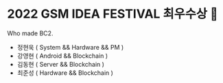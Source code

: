 # 2022 GSM IDEA FESTIVAL 최우수상 🥇
Who made BC2.
- 정현욱 ( System && Hardware && PM )
- 강영현 ( Android && Blockchain )
- 김동현 ( Server && Blockchain )
- 최준성 ( Hardware && Blockchain )
